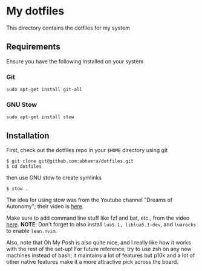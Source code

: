 # My dotfiles

This directory contains the dotfiles for my system

## Requirements

Ensure you have the following installed on your system

### Git

```
sudo apt-get install git-all
```

### GNU Stow

```
sudo apt-get install stow
```

## Installation

First, check out the dotfiles repo in your `$HOME` directory using git

```
$ git clone git@github.com:abhamra/dotfiles.git
$ cd dotfiles
```

then use GNU stow to create symlinks

```
$ stow .
```

The idea for using stow was from the Youtube channel "Dreams of Autonomy"; their video is [here](https://www.youtube.com/watch?v=y6XCebnB9gs).

Make sure to add command line stuff like fzf and bat, etc., from the video [here](https://www.youtube.com/watch?v=mmqDYw9C30I&ab_channel=JoseanMartinez).
**NOTE**: Don't forget to also install `lua5.1, liblua5.1-dev`, and `luarocks` to enable `lean.nvim`.

Also, note that Oh My Posh is also quite nice, and I really like how it works with the rest of the set-up!
For future reference, try to use zsh on any new machines instead of bash; it maintains a lot of features but p10k and a lot of other native features
make it a more attractive pick across the board.
